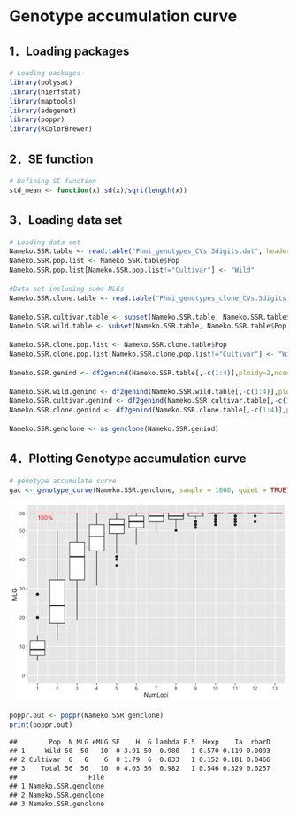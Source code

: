 Genotype accumulation curve
===========================

1．Loading packages
-------------------

``` r
# Loading packages
library(polysat)
library(hierfstat)
library(maptools)
library(adegenet)
library(poppr)
library(RColorBrewer)
```

2．SE function
--------------

``` r
# Defining SE function
std_mean <- function(x) sd(x)/sqrt(length(x))
```

3．Loading data set
-------------------

``` r
# Loading data set
Nameko.SSR.table <- read.table("Phmi_genotypes_CVs.3digits.dat", header=TRUE)
Nameko.SSR.pop.list <- Nameko.SSR.table$Pop
Nameko.SSR.pop.list[Nameko.SSR.pop.list!="Cultivar"] <- "Wild"

#Data set including same MLGs
Nameko.SSR.clone.table <- read.table("Phmi_genotypes_clone_CVs.3digits.dat", header=TRUE)

Nameko.SSR.cultivar.table <- subset(Nameko.SSR.table, Nameko.SSR.table$Pop=="Cultivar")
Nameko.SSR.wild.table <- subset(Nameko.SSR.table, Nameko.SSR.table$Pop!="Cultivar")

Nameko.SSR.clone.pop.list <- Nameko.SSR.clone.table$Pop
Nameko.SSR.clone.pop.list[Nameko.SSR.clone.pop.list!="Cultivar"] <- "Wild"

Nameko.SSR.genind <- df2genind(Nameko.SSR.table[,-c(1:4)],ploidy=2,ncode=3,ind.name=Nameko.SSR.table$Sample,pop=Nameko.SSR.pop.list)

Nameko.SSR.wild.genind <- df2genind(Nameko.SSR.wild.table[,-c(1:4)],ploidy=2,ncode=3,ind.name=Nameko.SSR.wild.table$Sample,pop=Nameko.SSR.wild.table$Pop)
Nameko.SSR.cultivar.genind <- df2genind(Nameko.SSR.cultivar.table[,-c(1:4)],ploidy=2,ncode=3,ind.name=Nameko.SSR.cultivar.table$Sample,pop=Nameko.SSR.cultivar.table$Pop)
Nameko.SSR.clone.genind <- df2genind(Nameko.SSR.clone.table[,-c(1:4)],ploidy=2,ncode=3,ind.name=Nameko.SSR.clone.table$Sample,pop=Nameko.SSR.clone.pop.list)

Nameko.SSR.genclone <- as.genclone(Nameko.SSR.genind)
```

4．Plotting Genotype accumulation curve
---------------------------------------

``` r
# genotype accumulate curve
gac <- genotype_curve(Nameko.SSR.genclone, sample = 1000, quiet = TRUE)
```

![](GenotypeAccum_files/figure-markdown_github/unnamed-chunk-4-1.png)

``` r
poppr.out <- poppr(Nameko.SSR.genclone)
print(poppr.out)
```

    ##        Pop  N MLG eMLG SE    H  G lambda E.5  Hexp    Ia  rbarD
    ## 1     Wild 50  50   10  0 3.91 50  0.980   1 0.570 0.119 0.0093
    ## 2 Cultivar  6   6    6  0 1.79  6  0.833   1 0.152 0.181 0.0466
    ## 3    Total 56  56   10  0 4.03 56  0.982   1 0.546 0.329 0.0257
    ##                  File
    ## 1 Nameko.SSR.genclone
    ## 2 Nameko.SSR.genclone
    ## 3 Nameko.SSR.genclone

